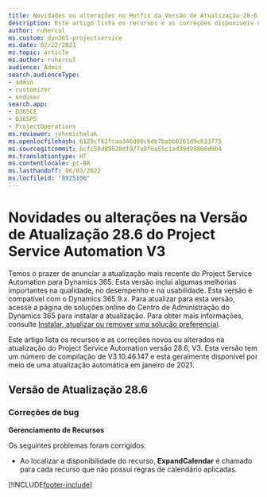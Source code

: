 ```yaml
---
title: Novidades ou alterações no Hotfix da Versão de Atualização 28.6 do Project Service Automation V3
description: Este artigo lista os recursos e as correções disponíveis na atualização do Project Service Automation versão hotfix 28.6, V3.
author: ruhercul
ms.custom: dyn365-projectservice
ms.date: 02/22/2021
ms.topic: article
ms.author: ruhercul
audience: Admin
search.audienceType:
- admin
- customizer
- enduser
search.app:
- D365CE
- D365PS
- ProjectOperations
ms.reviewer: johnmichalak
ms.openlocfilehash: 6120cf62fcaa346d00c6db7babb0261d9c633775
ms.sourcegitcommit: 6cfc50d89528df977a8f6a55c1ad39d99800d9b4
ms.translationtype: HT
ms.contentlocale: pt-BR
ms.lasthandoff: 06/03/2022
ms.locfileid: "8925106"
---
```

# <a name="whats-new-or-changed-in-project-service-automation-update-release-286-v3"></a>Novidades ou alterações na Versão de Atualização 28.6 do Project Service Automation V3

Temos o prazer de anunciar a atualização mais recente do Project Service Automation para Dynamics 365. Esta versão inclui algumas melhorias importantes na qualidade, no desempenho e na usabilidade. Esta versão é compatível com o Dynamics 365 9.x. Para atualizar para esta versão, acesse a página de soluções online do Centro de Administração do Dynamics 365 para instalar a atualização. Para obter mais informações, consulte [Instalar, atualizar ou remover uma solução preferencial](/power-platform/admin/install-remove-preferred-solution).

Este artigo lista os recursos e as correções novos ou alterados na atualização do Project Service Automation versão 28.6, V3. Esta versão tem um número de compilação de V3.10.46.147 e está geralmente disponível por meio de uma atualização automática em janeiro de 2021.

## <a name="update-release-286"></a>Versão de Atualização 28.6

### <a name="bug-fixes"></a>Correções de bug


**Gerenciamento de Recursos**

Os seguintes problemas foram corrigidos:

- Ao localizar a disponibilidade do recurso, **ExpandCalendar** é chamado para cada recurso que não possui regras de calendário aplicadas.


[!INCLUDE[footer-include](../includes/footer-banner.md)]
